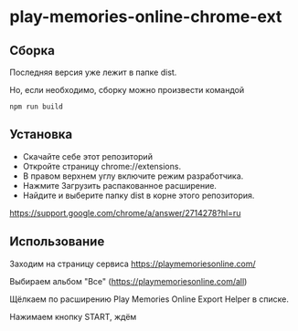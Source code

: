 # play-memories-online-chrome-ext

## Сборка
Последняя версия уже лежит в папке dist.

Но, если необходимо, сборку можно произвести командой

```npm run build```

## Установка
- Скачайте себе этот репозиторий
- Откройте страницу chrome://extensions.
- В правом верхнем углу включите режим разработчика.
- Нажмите Загрузить распакованное расширение.
- Найдите и выберите папку dist в корне этого репозитория.

https://support.google.com/chrome/a/answer/2714278?hl=ru

## Использование

Заходим на страницу сервиса https://playmemoriesonline.com/

Выбираем альбом "Все" (https://playmemoriesonline.com/all)

Щёлкаем по расширению Play Memories Online Export Helper в списке.

Нажимаем кнопку START, ждём
